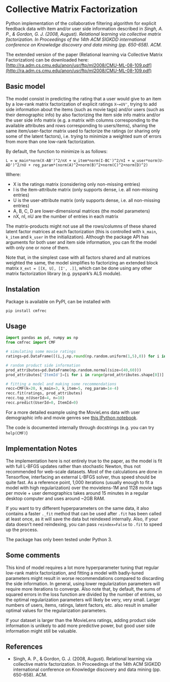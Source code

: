 # Collective Matrix Factorization

Python implementation of the collaborative filtering algorithm for explicit feedback data with item and/or user side information described in _Singh, A. P., & Gordon, G. J. (2008, August). Relational learning via collective matrix factorization. In Proceedings of the 14th ACM SIGKDD international conference on Knowledge discovery and data mining (pp. 650-658). ACM._

The extended version of the paper (Relational learning via Collective Matrix Factorization) can be downloaded here:
[http://ra.adm.cs.cmu.edu/anon/usr/ftp/ml2008/CMU-ML-08-109.pdf](http://ra.adm.cs.cmu.edu/anon/usr/ftp/ml2008/CMU-ML-08-109.pdf)

## Basic model
The model consist in predicting the rating that a user would give to an item by a low-rank matrix factorization of explicit ratings `X~=UV'`, trying to add side information about the items (such as movie tags) and/or users (such as their demographic info) by also factorizing the item side info matrix and/or the user side info matrix (e.g. a matrix with columns corresponding to the available attributes and rows corresponding to users/items), sharing the same item/user-factor matrix used to factorize the ratings (or sharing only some of the latent factors), i.e. trying to minimize a weighted sum of errors from more than one low-rank factorization.

By default, the function to minimize is as follows:

```L = w_main*norm(X-AB')^2/nX + w_item*norm(I-BC')^2/nI + w_user*norm(U-AD')^2/nU + reg_param*(norm(A)^2+norm(B)^2+norm(C)^2+norm(D)^2)```

Where:
* X is the ratings matrix (considering only non-missing entries)
* I is the item-attribute matrix (only supports dense, i.e. all non-missing entries)
* U is the user-attribute matrix (only supports dense, i.e. all non-missing entries)
* A, B, C, D are lower-dimensional matrices (the model parameters)
* nX, nI, nU are the number of entries in each matrix

The matrix-products might not use all the rows/columns of these shared latent factor matrices at each factorization (this is controlled with `k_main`, `k_item` and `k_user` in the initialization). Although the package API has arguments for both user and item side information, you can fit the model with only one or none of them.

Note that, in the simplest case with all factors shared and all matrices weighted the same, the model simplifies to factorizing an extended block matrix `X_ext = [[X, U], [I', .]]`, which can be done using any other matrix factorization library (e.g. pyspark’s ALS module).

## Instalation
Package is available on PyPI, can be installed with

```pip install cmfrec```

## Usage
```python
import pandas as pd, numpy as np
from cmfrec import CMF

# simulating some movie ratings
ratings=pd.DataFrame([(i,j,np.round(np.random.uniform(1,5),0)) for i in range(100) for j in range(40) if np.random.random()>.3],columns=['UserId','ItemId','Rating'])

# random product side information
prod_attributes=pd.DataFrame(np.random.normal(size=(40,60)))
prod_attributes['ItemId']=[i for i in range(prod_attributes.shape[0])]

# fitting a model and making some recommendations
recc=CMF(k=20, k_main=3, k_item=5, reg_param=1e-4)
recc.fit(ratings, prod_attributes)
recc.top_n(UserId=4, n=10)
recc.predict(UserId=0, ItemId=0)
```

For a more detailed example using the MovieLens data with user demographic info and movie genres see [this IPython notebook](http://nbviewer.jupyter.org/github/david-cortes/cmfrec/blob/master/example/cmfrec_movielens_sideinfo.ipynb).

The code is documented internally through docstrings (e.g. you can try `help(CMF)`)

## Implementation Notes
The implementation here is not entirely true to the paper, as the model is fit with full L-BFGS updates rather than stochastic Newton, thus not recommended for web-scale datasets. Most of the calculations are done in Tensorflow, interfacing an external L-BFGS solver, thus speed should be quite fast. As a reference point, 1,000 iterations (usually enough to fit a model with high regularization) over the movielens-1M and 1128 movie tags per movie + user demographics takes around 15 minutes in a regular desktop computer and uses around ~2GB RAM.

If you want to try different hyperparameters on the same data, it also contains a faster `._fit` method that can be used after `.fit` has been called at least once, as it will save the data but reindexed internally. Also, if your data doesn’t need reindexing, you can pass `reindex=False` to `.fit` to speed up the process.

The package has only been tested under Python 3.


## Some comments
This kind of model requires a lot more hyperparameter tuning that regular low-rank matrix factorization, and fitting a model with badly-tuned parameters might result in worse recommendations compared to discarding the side information. In general, using lower regularization parameters will require more iterations to converge. Also note that, by default, the sums of squared errors in the loss function are divided by the number of entries, so the optimal regularization parameters will likely be very, very small. Larger numbers of users, items, ratings, latent factors, etc. also result in smaller optimal values for the regularization parameters.

If your dataset is larger than the MovieLens ratings, adding product side information is unlikely to add more predictive power, but good user side information might still be valuable.

## References
* Singh, A. P., & Gordon, G. J. (2008, August). Relational learning via collective matrix factorization. In Proceedings of the 14th ACM SIGKDD international conference on Knowledge discovery and data mining (pp. 650-658). ACM.
